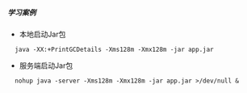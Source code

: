 ##### 学习案例
* 本地启动Jar包
```
  java -XX:+PrintGCDetails -Xms128m -Xmx128m -jar app.jar  
```
* 服务端启动Jar包
```
  nohup java -server -Xms128m -Xmx128m -jar app.jar >/dev/null &  
```